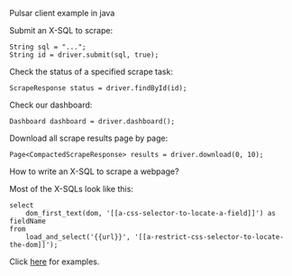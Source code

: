 Pulsar client example in java

Submit an X-SQL to scrape:

    String sql = "...";
    String id = driver.submit(sql, true);

Check the status of a specified scrape task:

    ScrapeResponse status = driver.findById(id);

Check our dashboard:

    Dashboard dashboard = driver.dashboard();

Download all scrape results page by page:

    Page<CompactedScrapeResponse> results = driver.download(0, 10);

How to write an X-SQL to scrape a webpage?

Most of the X-SQLs look like this:

    select
        dom_first_text(dom, '[[a-css-selector-to-locate-a-field]]') as fieldName
    from
        load_and_select('{{url}}', '[[a-restrict-css-selector-to-locate-the-dom]]');
    
Click [here](src/main/resources/sites/amazon/crawl) for examples.
